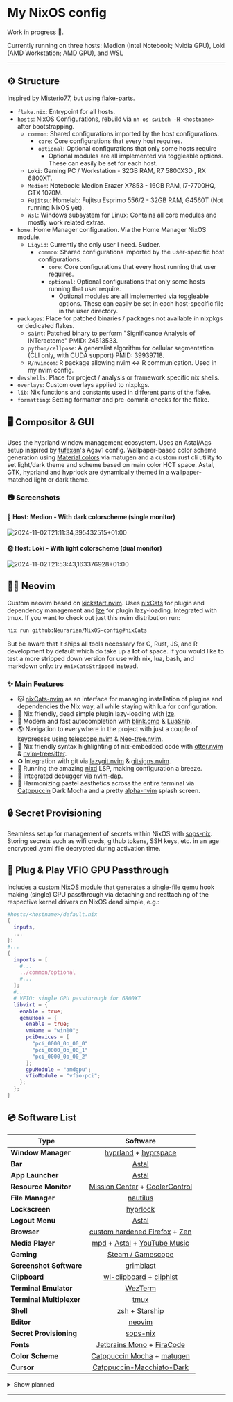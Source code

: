 # My NixOS config

Work in progress 🚧.

Currently running on three hosts: Medion (Intel Notebook; Nvidia GPU), Loki (AMD Workstation; AMD GPU), and WSL

______________________________________________________________________

## ⚙️ Structure

Inspired by [Misterio77](https://github.com/Misterio77/nix-config), but using [flake-parts](https://github.com/hercules-ci/flake-parts).

- `flake.nix`: Entrypoint for all hosts.
- `hosts`: NixOS Configurations, rebuild via `nh os switch -H <hostname>` after bootstrapping.
  - `common`: Shared configurations imported by the host configurations.
    - `core`: Core configurations that every host requires.
    - `optional`: Optional configurations that only some hosts require
      - Optional modules are all implemented via toggleable options.
        These can easily be set for each host.
  - `Loki`: Gaming PC / Workstation - 32GB RAM, R7 5800X3D , RX 6800XT.
  - `Medion`: Notebook: Medion Erazer X7853 - 16GB RAM, i7-7700HQ, GTX 1070M.
  - `Fujitsu`: Homelab: Fujitsu Esprimo 556/2 - 32GB RAM, G4560T (Not running NixOS yet).
  - `Wsl`: Windows subsystem for Linux: Contains all core modules and mostly work related extras.
- `home`: Home Manager configuration. Via the Home Manager NixOS module.
  - `Liqyid`: Currently the only user I need. Sudoer.
    - `common`: Shared configurations imported by the user-specific host configurations.
      - `core`: Core configurations that every host running that user requires.
      - `optional`: Optional configurations that only some hosts running that user require.
        - Optional modules are all implemented via toggleable options.
          These can easily be set in each host-specific file in the user directory.
- `packages`: Place for patched binaries / packages not available in nixpkgs or dedicated flakes.
  - `saint`: Patched binary to perform "Significance Analysis of INTeractome" PMID: 24513533.
  - `python/cellpose`: A generalist algorithm for cellular segmentation (CLI only, with CUDA support) PMID: 39939718.
  - `R/nvimcom`: R package allowing nvim \<-> R communication. Used in my nvim config.
- `devshells`: Place for project / analysis or framework specific nix shells.
- `overlays`: Custom overlays applied to nixpkgs.
- `lib`: Nix functions and constants used in different parts of the flake.
- `formatting`: Setting formatter and pre-commit-checks for the flake.

## 🖥️ Compositor & GUI

Uses the hyprland window management ecosystem. Uses an Astal/Ags setup inspired by [fufexan](https://github.com/fufexan/dotfiles)'s Agsv1 config. Wallpaper-based color scheme generation using [Material colors](https://m3.material.io/styles/color/the-color-system/key-colors-tones) via matugen and a custom rust cli utility to set light/dark theme and scheme based on main color HCT space. Astal, GTK, hyprland and hyprlock are dynamically themed in a wallpaper-matched light or dark theme.

### 📷 Screenshots

#### 🌚 Host: Medion - With dark colorscheme (single monitor)

![2024-11-02T21:11:34,395432515+01:00](https://github.com/user-attachments/assets/78b18a24-52f4-4581-816a-cad09019e564)

#### 🌞 Host: Loki - With light colorscheme (dual monitor)

![2024-11-02T21:53:43,163376928+01:00](https://github.com/user-attachments/assets/02743d90-af2f-47bc-a61f-30ee4277744c)

## 🧑‍💻 Neovim

Custom neovim based on [kickstart.nvim](https://github.com/nvim-lua/kickstart.nvim). Uses [nixCats](https://github.com/BirdeeHub/nixCats-nvim) for plugin and dependency management and [lze](https://github.com/BirdeeHub/lze) for plugin lazy-loading. Integrated with tmux. If you want to check out just this nvim distribution run:

```bash
nix run github:Neurarian/NixOS-config#nixCats

```

But be aware that it ships all tools necessary for C, Rust, JS, and R development by default which do take up a **lot** of space. If you would like to test a more stripped down version for use with nix, lua, bash, and markdown only: try `#nixCatsStripped` instead.

### ✨ Main Features

- 🐱 [nixCats-nvim](https://github.com/BirdeeHub/nixCats-nvim) as an interface for managing installation of plugins and dependencies the Nix way, all while staying with lua for configuration.
- 🦥 Nix friendly, dead simple plugin lazy-loading with [lze](https://github.com/BirdeeHub/lze).
- 💬 Modern and fast autocompletion with [blink.cmp](https://github.com/Saghen/blink.cmp) & [LuaSnip](https://github.com/L3MON4D3/LuaSnip).
- 🌎 Navigation to everywhere in the project with just a couple of keypresses using [telescope.nvim](https://github.com/nvim-telescope/telescope.nvim) & [Neo-tree.nvim](https://github.com/nvim-neo-tree/neo-tree.nvim).
- 🦦 Nix friendly syntax highlighting of nix-embedded code with [otter.nvim](https://github.com/jmbuhr/otter.nvim) & [nvim-treesitter](https://github.com/nvim-treesitter/nvim-treesitter).
- ♻️ Integration with git via [lazygit.nvim](https://github.com/kdheepak/lazygit.nvim) & [gitsigns.nvim](https://github.com/lewis6991/gitsigns.nvim).
- 🔌 Running the amazing [nixd](https://github.com/nix-community/nixd) LSP, making configuration a breeze.
- 🐞 Integrated debugger via [nvim-dap](https://github.com/mfussenegger/nvim-dap).
- 🎨 Harmonizing pastel aesthetics across the entire terminal via [Catppuccin](https://github.com/catppuccin/catppuccin) Dark Mocha and a pretty [alpha-nvim](https://github.com/goolord/alpha-nvim) splash screen.

## 🔒 Secret Provisioning

Seamless setup for management of secrets within NixOS with [sops-nix](https://github.com/Mic92/sops-nix). Storing secrets such as wifi creds, github tokens, SSH keys, etc. in an age encrypted .yaml file decrypted during activation time.

## 🔌 Plug & Play VFIO GPU Passthrough

Includes a [custom NixOS module](https://github.com/Neurarian/NixOS-config/blob/master/hosts/common/optional/libvirt.nix) that generates a single-file qemu hook making (single) GPU passthrough via detaching and reattaching of the respective kernel drivers on NixOS dead simple, e.g.:

```nix
#hosts/<hostname>/default.nix
{
  inputs,
  ...
}:
#...
{
  imports = [
    #...
    ../common/optional
    #...
  ];
  #...
  # VFIO: single GPU passthrough for 6800XT
  libvirt = {
    enable = true;
    qemuHook = {
      enable = true;
      vmName = "win10";
      pciDevices = [
        "pci_0000_0b_00_0"
        "pci_0000_0b_00_1"
        "pci_0000_0b_00_2"
      ];
      gpuModule = "amdgpu";
      vfioModule = "vfio-pci";
    };
  };
}

```

## 💿 Software List

<div align="center">

| Type | Software |
| ------------------------ | :---------------------------------------------------------------------------------------------:
| **Window Manager** | [hyprland](https://github.com/hyprwm/Hyprland) + [hyprspace](https://github.com/KZDKM/Hyprspace) |
| **Bar** | [Astal](https://github.com/Aylur/astal) |
| **App Launcher** | [Astal](https://github.com/Aylur/astal) |
| **Resource Monitor** | [Mission Center](https://gitlab.com/mission-center-devs/mission-center) + [CoolerControl](https://gitlab.com/coolercontrol/coolercontrol)|
| **File Manager** | [nautilus](https://gitlab.gnome.org/GNOME/nautilus) |
| **Lockscreen** | [hyprlock](https://github.com/hyprwm/hyprlock/) |
| **Logout Menu** | [Astal](https://github.com/Aylur/astal) |
| **Browser** | [custom hardened Firefox](https://hg.mozilla.org/mozilla-central/) + [Zen](https://github.com/zen-browser/desktop) |
| **Media Player** | [mpd](https://github.com/MusicPlayerDaemon/MPD) + [Astal](https://github.com/Aylur/astal) + [YouTube Music](https://github.com/th-ch/youtube-music) |
| **Gaming** | [Steam / Gamescope](https://github.com/ValveSoftware/gamescope) |
| **Screenshot Software** | [grimblast](https://github.com/hyprwm/contrib/tree/main/grimblast) |
| **Clipboard** | [wl-clipboard](https://github.com/bugaevc/wl-clipboard) + [cliphist](https://github.com/sentriz/cliphist) |\
| **Terminal Emulator** | [WezTerm](https://github.com/wez/wezterm) |
| **Terminal Multiplexer** | [tmux](https://github.com/tmux/tmux) |
| **Shell** | [zsh](https://www.zsh.org/) + [Starship](https://github.com/starship/starship) |
| **Editor** | [neovim](https://github.com/neovim/neovim) |
| **Secret Provisioning** | [sops-nix](https://github.com/Mic92/sops-nix) |
| **Fonts** | [Jetbrains Mono](https://www.jetbrains.com/lp/mono/) + [FiraCode](https://github.com/tonsky/FiraCode) |
| **Color Scheme** | [Catppuccin Mocha](https://github.com/catppuccin/nix) + [matugen](https://github.com/InioX/matugen) |
| **Cursor** | [Catppuccin-Macchiato-Dark](https://github.com/catppuccin/cursors) |

</div>

<details>
  <summary>Show planned</summary>

<div align="center">

| Type | Software |
| --------------------------- | :---------------------------------------------------------------------------------------------:
| **Ephemeral Root Storage** | [Impermanence](https://github.com/nix-community/impermanence) |
| **Notes** | [Obsidian](https://obsidian.md/) |
| **Bar & Widgets** | [Migrate to AGS v2](https://github.com/Aylur/ags) |
| **VFIO** | Does not work on Notebook Nvidia GPU yet |

</div>

</details>

______________________________________________________________________
